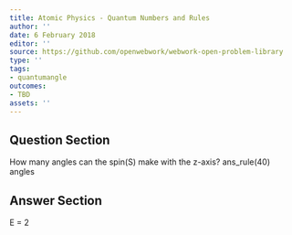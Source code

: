 ```yaml
---
title: Atomic Physics - Quantum Numbers and Rules
author: ''
date: 6 February 2018
editor: ''
source: https://github.com/openwebwork/webwork-open-problem-library
type: ''
tags:
- quantumangle
outcomes:
- TBD
assets: ''
---
```


## Question Section 

How many angles can the spin(S) make with the z-axis?
ans_rule(40) angles



## Answer Section

E = 2